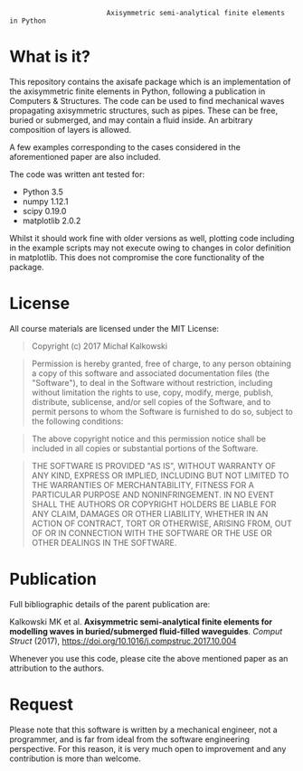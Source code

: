                             Axisymmetric semi-analytical finite elements in Python

What is it?
===========

This repository contains the axisafe package which is an implementation of 
the axisymmetric finite elements in Python, following a publication in 
Computers & Structures. The code can be used to find mechanical waves
propagating axisymmetric structures, such as pipes. These can be free, buried
or submerged, and may contain a fluid inside. An arbitrary composition of layers
is allowed. 

A few examples corresponding to the cases considered in the aforementioned paper
are also included.

The code was written ant tested for:
* Python 3.5
* numpy 1.12.1
* scipy 0.19.0
* matplotlib 2.0.2

Whilst it should work fine with older versions as well, plotting code including in the example scripts may not execute owing to changes in color definition in matplotlib. This does not compromise the core functionality of the package.

License
=======

All course materials are licensed under the MIT License:

> Copyright (c) 2017 Michał Kalkowski

> Permission is hereby granted, free of charge, to any person obtaining a copy
> of this software and associated documentation files (the "Software"), to deal
> in the Software without restriction, including without limitation the rights
> to use, copy, modify, merge, publish, distribute, sublicense, and/or sell
> copies of the Software, and to permit persons to whom the Software is
> furnished to do so, subject to the following conditions:

> The above copyright notice and this permission notice shall be included in
> all copies or substantial portions of the Software.

> THE SOFTWARE IS PROVIDED "AS IS", WITHOUT WARRANTY OF ANY KIND, EXPRESS OR
> IMPLIED, INCLUDING BUT NOT LIMITED TO THE WARRANTIES OF MERCHANTABILITY,
> FITNESS FOR A PARTICULAR PURPOSE AND NONINFRINGEMENT. IN NO EVENT SHALL THE
> AUTHORS OR COPYRIGHT HOLDERS BE LIABLE FOR ANY CLAIM, DAMAGES OR OTHER
> LIABILITY, WHETHER IN AN ACTION OF CONTRACT, TORT OR OTHERWISE, ARISING FROM,
> OUT OF OR IN CONNECTION WITH THE SOFTWARE OR THE USE OR OTHER DEALINGS IN
> THE SOFTWARE.

Publication
=========

Full bibliographic details of the parent publication are:

Kalkowski MK et al. **Axisymmetric semi-analytical finite elements for modelling waves in buried/submerged fluid-filled waveguides**. *Comput Struct* (2017), https://doi.org/10.1016/j.compstruc.2017.10.004

Whenever you use this code, please cite the above mentioned paper as an attribution to the authors.

Request
=========
Please note that this software is written by a mechanical engineer, not a programmer, and is far from ideal from the software engineering perspective. For this reason, it is very much open to improvement and any contribution is more than welcome.
